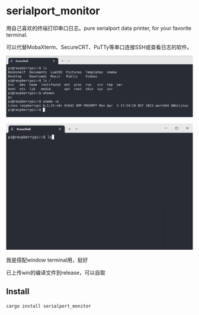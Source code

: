# serialport_monitor

用自己喜欢的终端打印串口日志。pure serialport data printer, for your favorite terminal.

可以代替MobaXterm、SecureCRT、PuTTy等串口连接SSH或查看日志的软件。

![cli](img/cli.png)

![htop](img/htop.gif)

我是搭配window terminal用，挺好

已上传win的编译文件到release，可以自取

## Install

```bash
cargo install serialport_monitor
```
